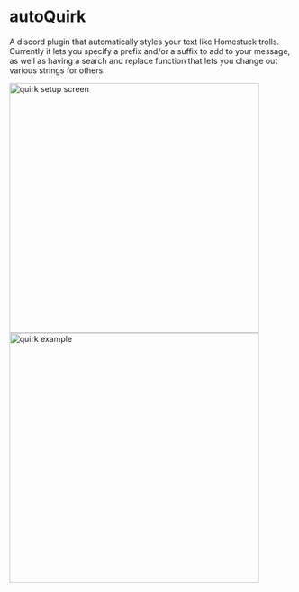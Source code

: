 # autoQuirk
A discord plugin that automatically styles your text like Homestuck trolls. Currently it lets you specify a prefix and/or a suffix to add to your message, as well as having a search and replace function that lets you change out various strings for others.

<img width="443" alt="quirk setup screen" src="https://i.imgur.com/q1O6kA5.png">
<img width="443" alt="quirk example" src="https://i.imgur.com/pEJQfGO.png">
